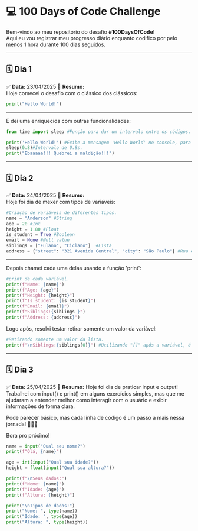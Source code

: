 # 💻 100 Days of Code Challenge

Bem-vindo ao meu repositório do desafio **#100DaysOfCode**!  
Aqui eu vou registrar meu progresso diário enquanto codifico por pelo menos 1 hora durante 100 dias seguidos.

---

## 🗓️ Dia 1

✅ **Data:** 23/04/2025 
📌 **Resumo:**  
Hoje comecei o desafio com o clássico dos clássicos:  
```python
print("Hello World!")
```
---

E dei uma enriquecida com outras funcionalidades:
```python
from time import sleep #Função para dar um intervalo entre os códigos.

print('Hello World!') #Exibe a mensagem 'Hello World' no console, para quebrar a maldição.
sleep(0.8)#Intervalo de 0.8s.
print("Ebaaaaa!!! Quebrei a maldição!!!")
```
---
## 🗓️ Dia 2

✅ **Data:** 24/04/2025 
📌 **Resumo:**  
Hoje foi dia de mexer com tipos de variáveis:  
```python
#Criação de variáveis de diferentes tipos.
name = "Anderson" #String 
age = 20 #Int
height = 1.80 #Float
is_student = True #Boolean
email = None #Null value
siblings = ["Fulano", "Ciclano"]  #Lista
address = {"street": "321 Avenida Central", "city": "São Paulo"} #Rua e Cidade
``` 
---

Depois chamei cada uma delas usando a função 'print':
```python
#print de cada variável.
print(f"Name: {name}")
print(f"Age: {age}")
print(f"Height: {height}")
print(f"Is student: {is_student}")
print(f"Email: {email}")
print(f"Siblings:{siblings }")
print(f"Address: {address}")
```
Logo após, resolvi testar retirar somente um valor da variável:
```python
#Retirando somente um valor da lista.
print(f"\nSiblings:{siblings[0]}") #Utilizando "[]" após a variável, é possivel acessar um valor especifico dentro da variável. Apenas indicando o índice de valor desejado.

```
---
## 🗓️ Dia 3
✅ **Data:** 25/04/2025 
📌 **Resumo:**
Hoje foi dia de praticar input e output!
Trabalhei com input() e print() em alguns exercícios simples, mas que me ajudaram a entender melhor como interagir com o usuário e exibir informações de forma clara.

Pode parecer básico, mas cada linha de código é um passo a mais nessa jornada! 👨‍💻🔥

Bora pro próximo!
```python
name = input("Qual seu nome?")
print(f"Olá, {name}")

age = int(input("Qual sua idade?"))
height = float(input("Qual sua altura?"))

print(f"\nSeus dados:")
print(f"Nome: {name}")
print(f"Idade: {age}")
print(f"Altura: {height}")

print("\nTipos de dados:")
print("Nome: ", type(name))
print("Idade: ", type(age))
print("Altura: ", type(height))
```

